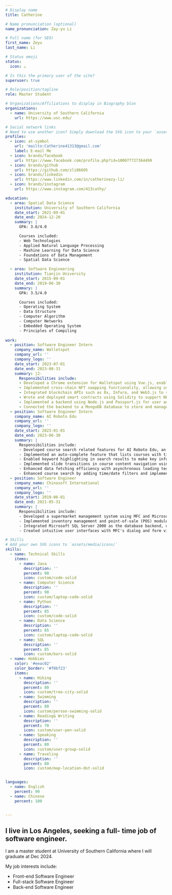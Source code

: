 ```yaml
---
# Display name
title: Catherine 

# Name pronunciation (optional)
name_pronunciation: Zay-yu Li

# Full name (for SEO)
first_name: Zeyu
last_name: Li

# Status emoji
status:
  icon: ☕️

# Is this the primary user of the site?
superuser: true

# Role/position/tagline
role: Master Student

# Organizations/Affiliations to display in Biography blox
organizations:
  - name: University of Southern California
    url: https://www.usc.edu/

# Social network links
# Need to use another icon? Simply download the SVG icon to your `assets/media/icons/` folder.
profiles:
  - icon: at-symbol
    url: 'mailto:Catherine41313@gmail.com'
    label: E-mail Me
  - icon: brands/facebook
    url: https://www.facebook.com/profile.php?id=100077727364499
  - icon: brands/github
    url: https://github.com/zli86605
  - icon: brands/linkedin
    url: https://www.linkedin.com/in/catherinezy-li/
  - icon: brands/instagram
    url: https://www.instagram.com/413cathy/

education:
  - area: Spatial Data Science
    institution: University of Southern California
    date_start: 2021-09-01
    date_end: 2024-12-20
    summary: |
      GPA: 3.6/4.0

      Courses included:
      - Web Technologies
      - Applied Natural Language Processing
      - Mashine Learning for Data Science
      - Foundations of Data Management
      - Spatial Data Science

  - area: Software Engineering
    institution: Tianjin University
    date_start: 2015-09-01
    date_end: 2019-06-30
    summary: |
      GPA: 3.5/4.0

      Courses included:
      - Operating System
      - Data Structure
      - Computer Algorithm
      - Computer Networks
      - Embedded Operating System
      - Principles of Compiling
  
work:
  - position: Software Engineer Intern
    company_name: Walletspot
    company_url: ''
    company_logo: ''
    date_start: 2023-07-01
    date_end: 2023-08-31
    summary: |2-
      Responsibilities include:
      - Developed a Chrome extension for Walletspot using Vue.js, enabling users to swap NFTs across multiple blockchains
      - Implemented cross-chain NFT swapping functionality, allowing users to seamlessly trade between Ethereum and Binance Smart Chain networks
      - Integrated blockchain APIs such as 0x, Infura, and Web3.js to securely handle transaction signing and broadcasting
      - Wrote and deployed smart contracts using Solidity to support NFT exchanges between different blockchains, achieving automated and trustless transactions
      - Implemented a backend using Node.js and Passport.js for user authentication and authorization
      - Connected the backend to a MongoDB database to store and manage user profiles and transaction histories
  - position: Software Engineer Intern
    company_name: AI Roboto Edu
    company_url: ''
    company_logo: ''
    date_start: 2023-01-01
    date_end: 2023-06-30
    summary: |
      Responsibilities include:
      - Developed course search related features for AI Roboto Edu, an educational web platform, using Vue.js
      - Implemented an auto-complete feature that lists courses with titles matching the user’s input as they type
      - Enabled keyword highlighting in search results to make key information stand out, facilitating quicker and more effective navigation through relevant course content
      - Implemented slide transitions in course content navigation using Vue's transition system and CSS animations
      - Enhanced data fetching efficiency with asynchronous loading techniques like lazy loading and code splitting
      - Enhanced course search by adding time/date filters and implementing dynamic content loading
  - position: Software Engineer 
    company_name: Chinasoft International
    company_url: ''
    company_logo: ''
    date_start: 2019-06-01
    date_end: 2021-05-31
    summary: |
      Responsibilities include:
      - Developed a supermarket management system using MFC and Microsoft Visual C++
      - Implemented inventory management and point-of-sale (POS) modules utilizing MFC's document/view architecture
      - Integrated Microsoft SQL Server 2000 as the database backend, using ODBC for database connectivity
      - Created intuitive user interfaces with MFC's dialog and form views, incorporating custom controls for barcode scanning and touch-screen inputs to streamline checkout processes

# Skills
# Add your own SVG icons to `assets/media/icons/`
skills:
  - name: Technical Skills
    items:
      - name: Java
        description: ''
        percent: 90
        icon: custom/code-solid
      - name: Computer Science
        description: ''
        percent: 90
        icon: custom/laptop-code-solid
      - name: Python
        description: ''
        percent: 85
        icon: custom/code-solid
      - name: Data Science
        description: ''
        percent: 85
        icon: custom/laptop-code-solid
      - name: SQL
        description: ''
        percent: 85
        icon: custom/bars-solid
  - name: Hobbies
    color: '#eeac02'
    color_border: '#f0bf23'
    items:
      - name: Hiking
        description: ''
        percent: 80
        icon: custom/tree-city-solid
      - name: Swimming
        description: ''
        percent: 80
        icon: custom/person-swimming-solid
      - name: Reading& Writing
        description: ''
        percent: 70
        icon: custom/user-pen-solid 
      - name: Speaking
        description: ''
        percent: 80
        icon: custom/user-group-solid 
      - name: Traveling
        description: ''
        percent: 80
        icon: custom/map-location-dot-solid


languages:
  - name: English
    percent: 90
  - name: Chinese
    percent: 100


---
```


## I live in Los Angeles, seeking a full- time job of software engineer.

I am a master student at University of Southern California where I will graduate at Dec 2024.

My job interests include:

- Front-end Software Engineer
- Full-stack Software Engineer
- Back-end Software Engineer


